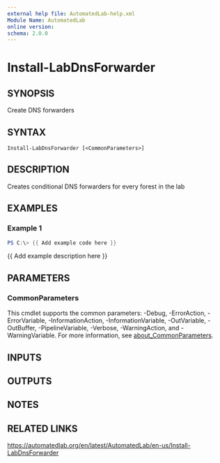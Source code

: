```yaml
---
external help file: AutomatedLab-help.xml
Module Name: AutomatedLab
online version:
schema: 2.0.0
---
```


# Install-LabDnsForwarder

## SYNOPSIS
Create DNS forwarders

## SYNTAX

```
Install-LabDnsForwarder [<CommonParameters>]
```

## DESCRIPTION
Creates conditional DNS forwarders for every forest in the lab

## EXAMPLES

### Example 1
```powershell
PS C:\> {{ Add example code here }}
```

{{ Add example description here }}

## PARAMETERS

### CommonParameters
This cmdlet supports the common parameters: -Debug, -ErrorAction, -ErrorVariable, -InformationAction, -InformationVariable, -OutVariable, -OutBuffer, -PipelineVariable, -Verbose, -WarningAction, and -WarningVariable. For more information, see [about_CommonParameters](http://go.microsoft.com/fwlink/?LinkID=113216).

## INPUTS

## OUTPUTS

## NOTES

## RELATED LINKS
https://automatedlab.org/en/latest/AutomatedLab/en-us/Install-LabDnsForwarder
